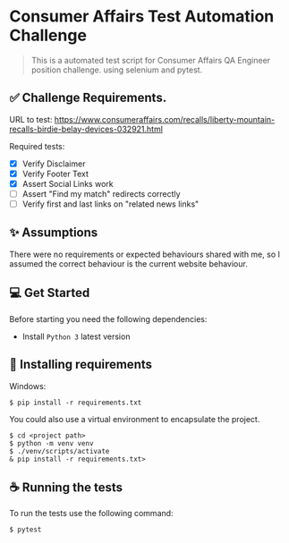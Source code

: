 # Consumer Affairs Test Automation Challenge

> This is a automated test script for Consumer Affairs QA Engineer position challenge. 
> using selenium and pytest.

## ✅ Challenge Requirements.
URL to test: https://www.consumeraffairs.com/recalls/liberty-mountain-recalls-birdie-belay-devices-032921.html

Required tests:
- [x] Verify Disclaimer
- [x] Verify Footer Text
- [x] Assert Social Links work
- [ ] Assert "Find my match" redirects correctly
- [ ] Verify first and last links on "related news links"

## ✨ Assumptions

There were no requirements or expected behaviours shared with me, so I assumed the correct
behaviour is the current website behaviour.

## 💻 Get Started

Before starting you need the following dependencies:
* Install `Python 3` latest version 

## 🚀 Installing requirements

Windows:
```
$ pip install -r requirements.txt
```

You could also use a virtual environment to encapsulate the project.

```
$ cd <project path>
$ python -m venv venv
$ ./venv/scripts/activate
& pip install -r requirements.txt>
```

## ☕ Running the tests

To run the tests use the following command:

```
$ pytest
```
